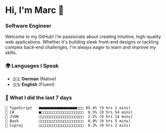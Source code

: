 # Hi, I'm Marc 👋 
### Software Engineer

Welcome to my GitHub! I'm passionate about creating intuitive, high-quality web applications. Whether it's building sleek front-end designs or tackling complex back-end challenges, I'm always eager to learn and improve my skills.  

### 🌍 Languages I Speak  
- 🇩🇪 **German** (Native)  
- 🇬🇧 **English** (Fluent)

### 🤯 What I did the last 7 days

```
🔷 TypeScript   ■■■■■■■■■■■■■■■■■□□□ 85.4% (9 hrs 1 mins)
🔷 C#           ■□□□□□□□□□□□□□□□□□□□  8.5% (0 hrs 54 mins)
📄 JSON         □□□□□□□□□□□□□□□□□□□□  2.2% (0 hrs 14 mins)
📄 Bash         □□□□□□□□□□□□□□□□□□□□  0.9% (0 hrs 5 mins)
📄 Csproj       □□□□□□□□□□□□□□□□□□□□  0.3% (0 hrs 2 mins)
```